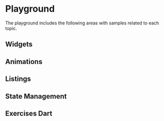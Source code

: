 # Playground

The playground includes the following areas with samples related to each topic.

## Widgets

## Animations

## Listings

## State Management

## Exercises Dart